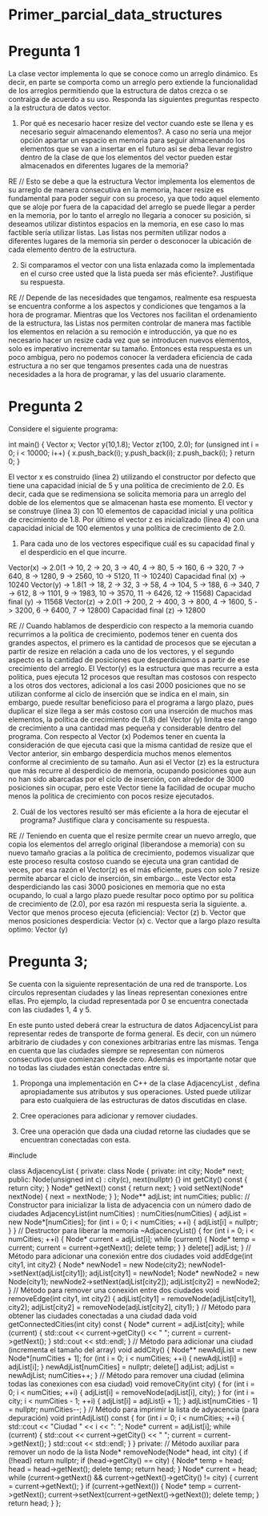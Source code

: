 # Primer_parcial_data_structures

# Pregunta 1

La clase vector implementa lo que se conoce como un arreglo dinámico. Es decir, en parte
se comporta como un arreglo pero extiende la funcionalidad de los arreglos permitiendo que la
estructura de datos crezca o se contraiga de acuerdo a su uso. Responda las siguientes
preguntas respecto a la estructura de datos vector.

1. Por qué es necesario hacer resize del vector cuando este se llena y es necesario seguir
almacenando elementos?. A caso no sería una mejor opción apartar un espacio en
memoria para seguir almacenando los elementos que se van a insertar en el futuro así se
deba llevar registro dentro de la clase de que los elementos del vector pueden estar
almacenados en diferentes lugares de la memoria?

RE // Esto se debe a que la estructura Vector implementa los elementos de su arreglo de
manera consecutiva en la memoria, hacer resize es fundamental para poder seguir con su
proceso, ya que todo aquel elemento que se aloje por fuera de la capacidad del arreglo se
puede llegar a perder en la memoria, por lo tanto el arreglo no llegaria a conocer su posición,
si deseamos utilizar distintos espacios en la memoria, en ese caso lo mas factible sería 
utilizar listas. Las listas nos permiten utilizar nodos a diferentes lugares de la memoria sin perder
o desconocer la ubicación de cada elemento dentro de la estructura.

2. Si comparamos el vector con una lista enlazada como la implementada en el curso cree
usted que la lista pueda ser más eficiente?. Justifique su respuesta.

RE // Depende de las necesidades que tengamos, realmente esa respuesta se encuentra conforme a los aspectos
y condiciones que tengamos a la hora de programar. Mientras que los Vectores nos facilitan el ordenamiento 
de la estructura, las Listas nos permiten controlar de manera mas factible los elementos en relación 
a su remoción e introducción, ya que no es necesario hacer un resize cada vez que se introducen nuevos elementos,
solo es imperativo incrementar su tamaño. Entonces esta respuesta es un poco ambigua, pero no podemos conocer la
verdadera eficiencia de cada estructura a no ser que tengamos presentes cada una de nuestras necesidades a la hora
de programar, y las del usuario claramente.

# Pregunta 2

Considere el siguiente programa:

int main() {
  Vector<int> x;
  Vector<int> y(10,1.8);
  Vector<int> z(100, 2.0);
  for (unsigned int i = 0; i < 10000; i++) {
    x.push_back(i);
    y.push_back(i);
    z.push_back(i);
  }
  return 0;
}

El vector x es construido (línea 2) utilizando el constructor por defecto que tiene una
capacidad inicial de 5 y una política de crecimiento de 2.0. Es decir, cada que se redimensiona
se solicita memoria para un arreglo del doble de los elementos que se almacenan hasta ese
momento. El vector y se construye (línea 3) con 10 elementos de capacidad inicial y una
política de crecimiento de 1.8. Por último el vector z es inicializado (línea 4) con una capacidad
inicial de 100 elementos y una política de crecimiento de 2.0.

1. Para cada uno de los vectores especifique cuál es su capacidad final y el desperdicio en
el que incurre.

Vector(x) -> 2.0(1 -> 10, 2 -> 20, 3 -> 40, 4 -> 80, 5 -> 160, 6 -> 320, 7 -> 640, 8 -> 1280, 9 -> 2560, 10 -> 5120, 11 -> 10240)
Capacidad final (x) -> 10240
Vector(y) -> 1.8(1 -> 18, 2 -> 32, 3 -> 58, 4 -> 104, 5 -> 188, 6 -> 340, 7 -> 612, 8 -> 1101, 9 -> 1983, 10 -> 3570, 11 -> 6426, 12 -> 11568)
Capacidad final (y) -> 11568
Vector(z) -> 2.0(1 -> 200, 2 -> 400, 3 -> 800, 4 -> 1600, 5 -> 3200, 6 -> 6400, 7 -> 12800)
Capacidad final (z) -> 12800

RE // Cuando hablamos de desperdicio con respecto a la memoria cuando recurrimos a la politica de crecimiento, 
podemos tener en cuenta dos grandes aspectos, el primero es la cantidad de procesos que se ejecutan a partir
de resize en relación a cada uno de los vectores, y el segundo aspecto es la cantidad de posiciones que desperdiciamos
a partir de ese crecimiento del arreglo. El Vector(y) es la estructura que mas recurre a esta politica, pues ejecuta 12
procesos que resultan mas costosos con respecto a los otros dos vectores, adicional a los casi 2000 posiciones que no se utilizan
conforme al ciclo de inserción que se indica en el main, sin embargo, puede resultar beneficioso para el programa a largo plazo,
pues duplicar el size llega a ser más costoso con una inserción de muchos mas elementos, la politica de crecimiento de (1.8) del
Vector (y) limita ese rango de crecimiento a una cantidad mas pequeña y considerable dentro del programa. Con respecto al Vector (x)
Podemos tener en cuenta la consideración de que ejecuta casi que la misma cantidad de resize que el Vector anterior, sin embargo
desperdicia muchos menos elementos conforme al crecimiento de su tamaño. Aun asi el Vector (z) es la estructura que más recurre al
desperdicio de memoria, ocupando posiciones que aun no han sido abarcadas por el ciclo de inserción, con alrededor de 3000 posiciones
sin ocupar, pero este Vector tiene la facilidad de ocupar mucho menos la politica de crecimiento con pocos resize ejecutados.

2. Cuál de los vectores resultó ser más eficiente a la hora de ejecutar el programa?
Justifique clara y concisamente su respuesta.

RE // Teniendo en cuenta que el resize permite crear un nuevo arreglo, que copia los elementos del arreglo original 
(liberandose a memoria) con su nuevo tamaño gracias a la politica de crecimiento, podemos visualizar que este proceso
resulta costoso cuando se ejecuta una gran cantidad de veces, por esa razón el Vector(z) es el más eficiente, pues con solo
7 resize permite abarcar el ciclo de inserción, sin embargo... este Vector esta desperdiciando las casi 3000 posiciones en memoria
que no esta ocupando, lo cual a largo plazo puede resultar poco optimo por su politica de crecimiento de (2.0), 
por esa razón mi respuesta seria la siguiente.
  a. Vector que menos proceso ejecuta (eficiencia): Vector (z)
  b. Vector que menos posiciones desperdicia: Vector (x)
  c. Vector que a largo plazo resulta optimo: Vector (y)


# Pregunta 3;

Se cuenta con la siguiente representación de una red de transporte. Los círculos representan
ciudades y las líneas representan conexiones entre ellas. Pro ejemplo, la ciudad representada
por 0 se encuentra conectada con las ciudades 1, 4 y 5.

En este punto usted deberá crear la estructura de datos AdjacencyList para representar
redes de transporte de forma general. Es decir, con un número arbitrario de ciudades y con
conexiones arbitrarias entre las mismas. Tenga en cuenta que las ciudades siempre se
representan con números consecutivos que comienzan desde cero. Además es importante
notar que no todas las ciudades están conectadas entre si.

1. Proponga una implementación en C++ de la clase AdjacencyList , defina
apropiadamente sus atributos y sus operaciones. Usted puede utilizar para esto
cualquiera de las estructuras de datos discutidas en clase.

2. Cree operaciones para adicionar y remover ciudades.

3. Cree una operación que dada una ciudad retorne las ciudades que se encuentran
conectadas con esta.

#include <iostream>

class AdjacencyList {
private:
    class Node {
    private:
        int city;
        Node* next;
    public:
        Node(unsigned int c) : city(c), next(nullptr) {}
        int getCity() const {
            return city;
        }
        Node* getNext() const {
            return next;
        }
        void setNext(Node* nextNode) {
            next = nextNode;
        }
    };
    Node** adjList;
    int numCities;
public:
    // Constructor para inicializar la lista de adyacencia con un número dado de ciudades
    AdjacencyList(int numCities) : numCities(numCities) {
        adjList = new Node*[numCities];
        for (int i = 0; i < numCities; ++i) {
            adjList[i] = nullptr;
        }
    }
    // Destructor para liberar la memoria
    ~AdjacencyList() {
        for (int i = 0; i < numCities; ++i) {
            Node* current = adjList[i];
            while (current) {
                Node* temp = current;
                current = current->getNext();
                delete temp;
            }
        }
        delete[] adjList;
    }
    // Método para adicionar una conexión entre dos ciudades
    void addEdge(int city1, int city2) {
        Node* newNode1 = new Node(city2);
        newNode1->setNext(adjList[city1]);
        adjList[city1] = newNode1;
        Node* newNode2 = new Node(city1);
        newNode2->setNext(adjList[city2]);
        adjList[city2] = newNode2;
    }
    // Método para remover una conexión entre dos ciudades
    void removeEdge(int city1, int city2) {
        adjList[city1] = removeNode(adjList[city1], city2);
        adjList[city2] = removeNode(adjList[city2], city1);
    }
    // Método para obtener las ciudades conectadas a una ciudad dada
    void getConnectedCities(int city) const {
        Node* current = adjList[city];
        while (current) {
            std::cout << current->getCity() << " ";
            current = current->getNext();
        }
        std::cout << std::endl;
    }
    // Método para adicionar una ciudad (incrementa el tamaño del array)
    void addCity() {
        Node** newAdjList = new Node*[numCities + 1];
        for (int i = 0; i < numCities; ++i) {
            newAdjList[i] = adjList[i];
        }
        newAdjList[numCities] = nullptr;
        delete[] adjList;
        adjList = newAdjList;
        numCities++;
    }
    // Método para remover una ciudad (elimina todas las conexiones con esa ciudad)
    void removeCity(int city) {
        for (int i = 0; i < numCities; ++i) {
            adjList[i] = removeNode(adjList[i], city);
        }
        for (int i = city; i < numCities - 1; ++i) {
            adjList[i] = adjList[i + 1];
        }
        adjList[numCities - 1] = nullptr;
        numCities--;
    }
    // Método para imprimir la lista de adyacencia (para depuración)
    void printAdjList() const {
        for (int i = 0; i < numCities; ++i) {
            std::cout << "Ciudad " << i << ": ";
            Node* current = adjList[i];
            while (current) {
                std::cout << current->getCity() << " ";
                current = current->getNext();
            }
            std::cout << std::endl;
        }
    }
private:
    // Método auxiliar para remover un nodo de la lista
    Node* removeNode(Node* head, int city) {
        if (!head) return nullptr;
        if (head->getCity() == city) {
            Node* temp = head;
            head = head->getNext();
            delete temp;
            return head;
        }
        Node* current = head;
        while (current->getNext() && current->getNext()->getCity() != city) {
            current = current->getNext();
        }
        if (current->getNext()) {
            Node* temp = current->getNext();
            current->setNext(current->getNext()->getNext());
            delete temp;
        }
        return head;
    }
};
